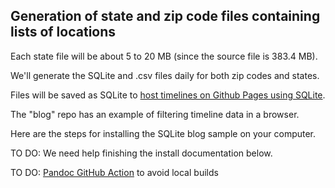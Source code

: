 ## Generation of state and zip code files containing lists of locations

Each state file will be about 5 to 20 MB (since the source file is 383.4 MB).

We'll generate the SQLite and .csv files daily for both zip codes and states.

Files will be saved as SQLite to [host timelines on Github Pages using SQLite](https://phiresky.github.io/blog/2021/hosting-sqlite-databases-on-github-pages/).

The "blog" repo has an example of filtering timeline data in a browser.

Here are the steps for installing the SQLite blog sample on your computer.

TO DO: We need help finishing the install documentation below.

TO DO: [Pandoc GitHub Action](https://github.com/pandoc/pandoc-action-example) to avoid local builds

<!--

Had to remove top tree parameter lines from index.md to it to be displayed.
Error within inspector Console tab said:
"Failed to load resource: the server responded with a status of 404 ()"

---
layout: default
---
-->

